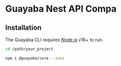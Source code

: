 # Guayaba Nest API Compa

## Installation

The Guayaba CLI requires [Node.js](https://nodejs.org/) v16+ to run.

```sh
cd /path/your_project
```


```sh
npm i @guayaba/core --save
```
